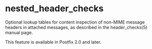# nested_header_checks 


Optional lookup tables for content inspection of non-MIME message
headers in attached messages, as described in the header_checks(5)
manual page.



This feature is available in Postfix 2.0 and later.



